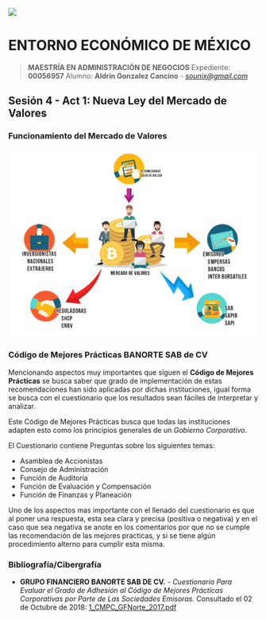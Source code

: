 
[![](https://www.unid.edu.mx/unid/wp-content/uploads/2017/08/logo-unid-67.png)](https://www.unid.edu.mx/)

# ENTORNO ECONÓMICO DE MÉXICO

> **MAESTRÍA EN ADMINISTRACIÓN DE NEGOCIOS**
> Expediente: **00056957**
> Alumno: **Aldrin Gonzalez Cancino** - *sounix@gmail.com*
> 

## Sesión 4 - Act 1: Nueva Ley del Mercado de Valores

### Funcionamiento del Mercado de Valores

![MapaMental](./Images/20181002-MapaMentalMercadoValores.jpg "MapaMentalMercadoValores")

### Código de Mejores Prácticas BANORTE SAB de CV

Mencionando aspectos muy importantes que siguen el **Código de Mejores Prácticas** se busca saber que grado de implementación de estas recomendaciones han sido aplicadas por dichas instituciones, igual forma se busca con el cuestionario que los resultados sean fáciles de interpretar y analizar.

Este Código de Mejores Prácticas busca que todas las instituciones adapten esto como los principios generales de un *Gobierno Corporativo*.

El Cuestionario contiene Preguntas sobre los siguientes temas:

- Asamblea de Accionistas
- Consejo de Administración
- Función de Auditoria
- Función de Evaluación y Compensación
- Función de Finanzas y Planeación

Uno de los aspectos mas importante con el llenado del cuestionario es que al poner una respuesta, esta sea clara y precisa (positiva o negativa) y en el caso que sea negativa se anote en los comentarios por que no se cumple las recomendación de las mejores practicas, y si se tiene algún procedimiento alterno para cumplir esta misma.

### Bibliografía/Cibergrafía

- **GRUPO FINANCIERO BANORTE SAB DE CV.** - *Cuestionario Para Evaluar el Grado de Adhesión al Código de Mejores Prácticas Corporativas por Parte de Las Sociedades Emisoras.* Consultado el 02 de Octubre de 2018: [1_CMPC_GFNorte_2017.pdf](https://www.banorte.com/cms/archivos/1_CMPC_GFNorte_2017.pdf)
